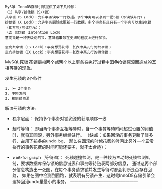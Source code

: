 ```
MySQL InnoDB存储引擎提供了如下几种锁：
（1）共享/排他锁（S/X锁）
共享锁（S Lock）：允许事务读取一行数据，多个事务可以拿到一把S锁（即读读并行）；
排他锁（X Lock）：允许事务删除或更新一行数据，多个事务有且只有一个事务可以拿到X锁（即写写/写读互斥）；
（2）意向锁（Intention Lock）
意向锁是一种表级别的锁，意味着事务在更细的粒度上进行加锁。

意向共享锁（IS Lock）：事务想要获得一张表中某几行的共享锁；
意向排他锁（IX Lock）：事务想要获得一张表中某几行的排他锁；
```


MySQL死锁
死锁是指两个或两个以上事务在执行过程中因争抢锁资源而造成的互相等待的现象。

发生死锁的3个条件
```
1. >= 2个事务
2. 不同方向
3. 相同锁资源
```


解决死锁的方法:
- 程序层面：
  保持多个事务对锁资源的获取顺序一致

- 超时等待：
即当两个事务互相等待时，当一个事务等待时间超过设置的阈值时，就将其回滚，另外事务继续进行。
（缺点：如果回滚的事务更新了很多行，占用了较多的undo log，
那么在回滚的时候花费的时间比另外一个正常执行的事务花费的时间可能还要多，就不太合适）；

- wait-for graph（等待图）：
死锁碰撞检测，是一种较为主动的死锁检测机制，要求数据库保存锁的信息链表和事务等待链表两部分信息，
通过这两个部分信息构造出一张图，在每个事务请求锁并发生等待时都会判断是否存在回路，
如果在图中检测到回路，就表明有死锁产生，这时候InnoDB存储引擎会选择回滚undo量最小的事务。
————————————————





